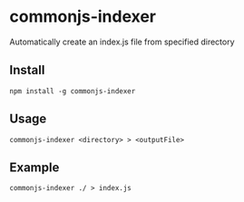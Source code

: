 commonjs-indexer
================

Automatically create an index.js file from specified directory

Install
--------
    npm install -g commonjs-indexer

Usage
---------
    commonjs-indexer <directory> > <outputFile>

Example
------------
    commonjs-indexer ./ > index.js